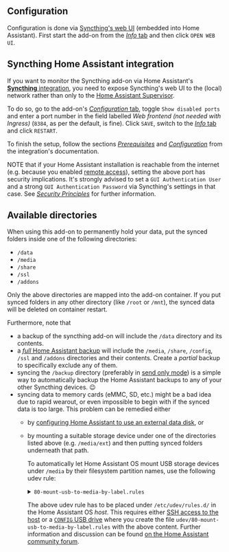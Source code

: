 ## Configuration

Configuration is done via [Syncthing's web UI](/hassio/ingress/243ffc37_syncthing) (embedded into Home Assistant). First start the add-on from the [*Info* tab](/hassio/addon/243ffc37_syncthing/info) and then click `OPEN WEB UI`.

## Syncthing Home Assistant integration

If you want to monitor the Syncthing add-on via Home Assistant's [**Syncthing** integration](https://www.home-assistant.io/integrations/syncthing/), you need to expose Syncthing's web UI to the (local) network rather than only to the [Home Assistant Supervisor](https://developers.home-assistant.io/docs/supervisor).

To do so, go to the add-on's [*Configuration* tab](/hassio/addon/243ffc37_syncthing/config), toggle `Show disabled ports` and enter a port number in the field labelled *Web frontend (not needed with Ingress)* (`8384`, as per the default, is fine). Click `SAVE`, switch to the [*Info* tab](/hassio/addon/243ffc37_syncthing/info) and click `RESTART`.

To finish the setup, follow the sections [*Prerequisites*](https://www.home-assistant.io/integrations/syncthing/#prerequisites) and [*Configuration*](https://www.home-assistant.io/integrations/syncthing/#configuration) from the integration's documentation.

NOTE that if your Home Assistant installation is reachable from the internet (e.g. because you enabled [remote access](https://www.home-assistant.io/docs/configuration/remote/)), setting the above port has security implications. It's strongly advised to set a `GUI Authentication User` and a strong `GUI Authentication Password` via Syncthing's settings in that case. See [*Security Principles*](https://docs.syncthing.net/users/security) for further information.

## Available directories

When using this add-on to permanently hold your data, put the synced folders inside one of the following directories:

- `/data`
- `/media`
- `/share`
- `/ssl`
- `/addons`

Only the above directories are mapped into the add-on container. If you put synced folders in any other directory (like `/root` or `/mnt`), the synced data will be deleted on container restart.

Furthermore, note that

- a backup of the syncthing add-on will include the `/data` directory and its contents.
- a [*full* Home Assistant backup](https://www.home-assistant.io/common-tasks/os/#backups) will include the `/media`, `/share`, `/config`, `/ssl` and `/addons` directories and their contents. Create a *partial* backup to specifically exclude any of them.
- syncing the `/backup` directory (preferably in [send only mode](https://docs.syncthing.net/users/foldertypes.html#send-only-folder)) is a simple way to automatically backup the Home Assistant backups to any of your other Syncthing devices. 😉
- syncing data to memory cards (eMMC, SD, etc.) might be a bad idea due to rapid wearout, or even impossible to begin with if the synced data is too large. This problem can be remedied either
  - by [configuring Home Assistant to use an external data disk](https://www.home-assistant.io/common-tasks/os/#using-external-data-disk), or
  - by mounting a suitable storage device under one of the directories listed above (e.g. `/media/ext`) and then putting synced folders underneath that path.

    To automatically let Home Assistant OS mount USB storage devices under `/media` by their filesystem partition names, use the following udev rule:
    <!-- markdownlint-disable MD033 -->
    <details>
    <summary><code>80-mount-usb-to-media-by-label.rules</code></summary>
  
    ```sh
    #
    # udev rule
    #   Mount USB drive to the media directory using the partition name as mount point
    #
    # Description:
    #   Created for Home Assistant OS, this rule mounts any USB drives
    #   into the Hassio media directory (/mnt/data/supervisor/media).
    #   When a USB drive is connected to the board, the rule creates one directory
    #   per partition under the media directory. The newly created partition is named
    #   as the partition name. If the partition does not have a name, then the following
    #   name format is used: "usb-{block-name}" where the block name is sd[a-z][0-9].
    #
    # Note 1:
    #   The rule name is always prefixed with a number. In this case, the rule uses 80.
    #   This represents the order of the rule when multiple rules exists in udev.
    #   Low numbers run first, high numbers run last. However, low numbers do not have all
    #   the facilities than high numbers may have.
    #   For this rule to run properly, use numbers equal or greater than 80.
    #
    # Note 2:
    #   This rule will skip mounting the 'CONFIG' USB key.
    #   https://github.com/home-assistant/operating-system/blob/dev/Documentation/configuration.md
    #
    # Note 3:
    #   This rule will mount the OS partitions if the OS is sorted on a USB drive (i.e. USB booting).
    #   To prevent this issue from happening, update the rule to skip the booting USB drive.
    #   See the CAUTION message below.
    #
    # Source of inspiration:
    #   https://www.axllent.org/docs/auto-mounting-usb-storage/
    #
    # Useful links:
    #   https://wiki.archlinux.org/index.php/Udev
    #
    # udev commands:
    #   - Restart udev to reload new rules:
    #       udevadm control --reload-rules
    #   - List device attributes of sdb1:
    #       udevadm info --attribute-walk --name=/dev/sdb1
    #   - List environment variables of sdb1:
    #       udevadm info /dev/sdb1
    #   - Trigger add/remove event for sdb1:
    #       udevadm trigger --verbose --action=add --sysname-match=sdb1
    #       udevadm trigger --verbose --action=remove --sysname-match=sdb1
    #


    # Filter on block devices, exit otherwise
    # CAUTION: Change to 'sd[b-z][0-9]' if booting from a USB drive (e.g.: sda)
    KERNEL!="sd[a-z][0-9]", GOTO="abort_rule"

    # Skip none USB devices (e.g.: internal SATA drive)
    ENV{ID_PATH}!="*-usb-*", GOTO="abort_rule"

    # Import the partition info into the environment variables
    IMPORT{program}="/usr/sbin/blkid -o udev -p %N"

    # Exit if partition is not a filesystem
    ENV{ID_FS_USAGE}!="filesystem", GOTO="abort_rule"

    # Exit if this is the 'CONFIG' USB key
    ENV{ID_FS_LABEL}=="CONFIG", GOTO="abort_rule"

    # Get the partition name if present, otherwise create one
    ENV{ID_FS_LABEL}!="", ENV{dir_name}="%E{ID_FS_LABEL}"
    ENV{ID_FS_LABEL}=="", ENV{dir_name}="usb-%k"

    # Determine the mount point
    ENV{mount_point}="/mnt/data/supervisor/media/%E{dir_name}"

    # Mount the device on 'add' action (a.k.a. plug the USB drive)
    ACTION=="add", RUN{program}+="/usr/bin/mkdir -p %E{mount_point}", RUN{program}+="/usr/bin/systemd-mount --no-block --automount=no --collect $devnode %E{mount_point}"

    # Umount the device on 'remove' action (a.k.a unplug or eject the USB drive)
    ACTION=="remove", ENV{dir_name}!="", RUN{program}+="/usr/bin/systemd-umount %E{mount_point}", RUN{program}+="/usr/bin/rmdir %E{mount_point}"

    # Exit
    LABEL="abort_rule"
    ```

    [Source](https://gist.github.com/eklex/c5fac345de5be9d9bc420510617c86b5)

    </details>

    The above udev rule has to be placed under `/etc/udev/rules.d/` in the Home Assistant OS *host*. This requires either [SSH access to the host](https://developers.home-assistant.io/docs/operating-system/debugging/#ssh-access-to-the-host) or a [`CONFIG` USB drive](https://github.com/home-assistant/operating-system/blob/dev/Documentation/configuration.md#configuration) where you create the file `udev/80-mount-usb-to-media-by-label.rules` with the above content. Further information and discussion can be found [on the Home Assistant community forum](https://community.home-assistant.io/t/solved-mount-usb-drive-in-hassio-to-be-used-on-the-media-folder-with-udev-customization/258406).
